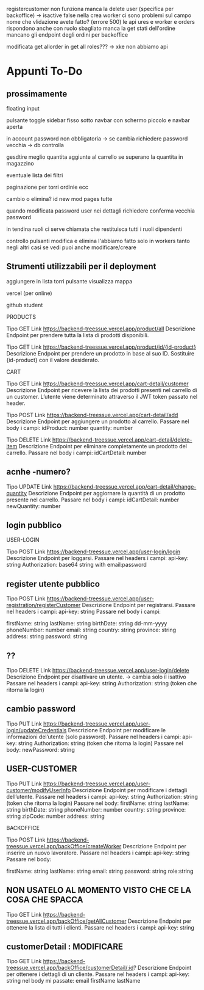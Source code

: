registercustomer non funziona
manca la delete user (specifica per backoffice) -> isactive false
nella crea worker ci sono problemi sul campo nome che vlidazione avete fatto? (errore 500)
le api ures e worker e orders rispondono anche con ruolo sbagliato
manca la get stati dell'ordine
mancano gli endpoint degli ordini per backoffice

modificata get allorder in get all roles???     -> xke non abbiamo api

# Appunti To-Do

## prossimamente

floating input

pulsante toggle sidebar fisso sotto navbar  con schermo piccolo e navbar aperta

in account password non obbligatoria -> se cambia richiedere password vecchia -> db controlla

gesdtire meglio quantita aggiunte al carrello se superano la quantita in magazzino

eventuale lista dei filtri

paginazione per torri ordinie ecc

cambio o elimina? id new mod pages tutte

quando modificata password user nei dettagli richiedere conferma vecchia password

in tendina ruoli ci serve chiamata che restituisca tutti i ruoli dipendenti

controllo pulsanti modifica e elimina l'abbiamo fatto solo in workers tanto negli altri casi se vedi puoi anche modificare/creare

## Strumenti utilizzabili per il deployment

aggiungere in lista torri pulsante visualizza mappa

vercel (per online)

github student

PRODUCTS

Tipo    GET
Link
<https://backend-treessue.vercel.app/product/all>
Descrizione
Endpoint per prendere tutta la lista di prodotti disponibili.

Tipo    GET
Link
<https://backend-treessue.vercel.app/product/id/{id-product}>
Descrizione
Endpoint per prendere un prodotto in base al suo ID. Sostituire {id-product} con il valore desiderato.

CART

Tipo    GET
Link
<https://backend-treessue.vercel.app/cart-detail/customer>
Descrizione
Endpoint per ricevere la lista dei prodotti presenti nel carrello di un customer. L’utente viene determinato attraverso il JWT token passato nel header.

Tipo    POST
Link
<https://backend-treessue.vercel.app/cart-detail/add>
Descrizione
Endpoint per aggiungere un prodotto al carrello. Passare nel body i campi:
idProduct: number
quantity: number

Tipo    DELETE
Link
<https://backend-treessue.vercel.app/cart-detail/delete-item>
Descrizione
Endpoint per eliminare completamente un prodotto del carrello. Passare nel body i campi:
idCartDetail: number

## acnhe -numero?

Tipo    UPDATE
Link
<https://backend-treessue.vercel.app/cart-detail/change-quantity>
Descrizione
Endpoint per aggiornare la quantità di un prodotto presente nel carrello. Passare nel body i campi:
idCartDetail: number
newQuantity: number

## login pubblico

USER-LOGIN

Tipo    POST
Link
<https://backend-treessue.vercel.app/user-login/login>
Descrizione
Endpoint per  loggarsi. Passare nel headers i campi:
api-key: string
Authorization: base64 string with email:password

## register utente pubblico

Tipo    POST
Link
<https://backend-treessue.vercel.app/user-registration/registerCustomer>
Descrizione
Endpoint per registrarsi.
Passare nel headers i campi:
api-key: string
Passare nel body i campi:

firstName: string
lastName: string
birthDate: string dd-mm-yyyy
phoneNumber: number
email: string
country: string
province: string
address: string
password: string

## ??

Tipo    DELETE
Link
<https://backend-treessue.vercel.app/user-login/delete>
Descrizione
Endpoint per disattivare un utente. -> cambia solo il isattivo
Passare nel headers i campi:
api-key: string
Authorization: string (token che ritorna la login)

## cambio password

Tipo    PUT
Link
<https://backend-treessue.vercel.app/user-login/updateCredentials>
Descrizione
Endpoint per modificare le informazioni del’utente (solo password).
Passare nel headers i campi:
api-key: string
Authorization: string (token che ritorna la login)
Passare nel body:
newPassword: string

## USER-CUSTOMER

Tipo    PUT
Link
<https://backend-treessue.vercel.app/user-customer/modifyUserInfo>
Descrizione
Endpoint per modificare i dettagli dell’utente.
Passare nel headers i campi:
api-key: string
Authorization: string (token che ritorna la login)
Passare nel body:
firstName: string
lastName: string
birthDate: string
phoneNumber: number
country: string
province: string
zipCode: number
address: string

BACKOFFICE

Tipo    POST
Link
<https://backend-treessue.vercel.app/backOffice/createWorker>
Descrizione
Endpoint per inserire un nuovo lavoratore.
Passare nel headers i campi:
api-key: string
Passare nel body:

firstName: string
lastName: string
email: string
password: string
role:string

## NON USATELO AL MOMENTO VISTO CHE CE LA COSA CHE SPACCA

Tipo    GET
Link
<https://backend-treessue.vercel.app/backOffice/getAllCustomer>
Descrizione
Endpoint per ottenere la lista di tutti i clienti.
Passare nel headers i campi:
api-key: string

## customerDetail : MODIFICARE

Tipo    GET
Link
<https://backend-treessue.vercel.app/backOffice/customerDetail/:id>?
Descrizione
Endpoint per ottenere i dettagli di un cliente.
Passare nel headers i campi:
api-key: string
nel body mi passate:
email
firstName
lastName

